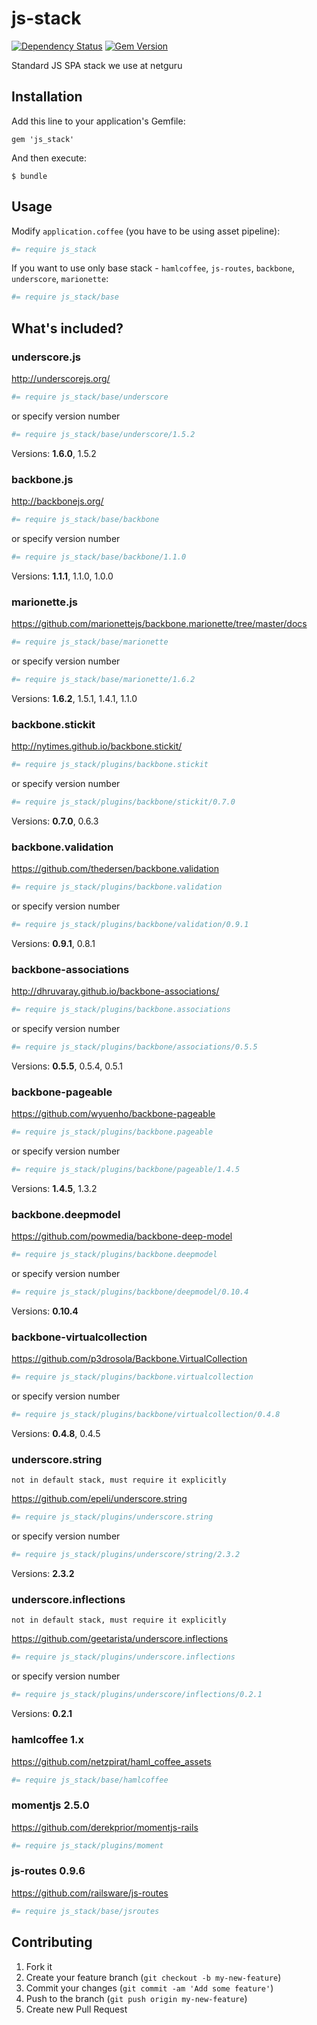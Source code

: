 js-stack
========

[![Dependency Status](https://gemnasium.com/netguru/js_stack.png)](https://gemnasium.com/netguru/js_stack)
[![Gem Version](https://badge.fury.io/rb/js_stack.png)](http://badge.fury.io/rb/js_stack)

Standard JS SPA stack we use at netguru

## Installation

Add this line to your application's Gemfile:

    gem 'js_stack'

And then execute:

    $ bundle

## Usage

Modify `application.coffee` (you have to be using asset pipeline):

``` coffeescript
#= require js_stack
```

If you want to use only base stack - `hamlcoffee`, `js-routes`, `backbone`, `underscore`, `marionette`:

``` coffeescript
#= require js_stack/base
```

## What's included?

### underscore.js

http://underscorejs.org/

``` coffeescript
#= require js_stack/base/underscore
```

or specify version number

``` coffeescript
#= require js_stack/base/underscore/1.5.2
```

Versions: **1.6.0**, 1.5.2

### backbone.js

http://backbonejs.org/

``` coffeescript
#= require js_stack/base/backbone
```

or specify version number

``` coffeescript
#= require js_stack/base/backbone/1.1.0
```

Versions: **1.1.1**, 1.1.0, 1.0.0

### marionette.js

https://github.com/marionettejs/backbone.marionette/tree/master/docs

``` coffeescript
#= require js_stack/base/marionette
```

or specify version number

``` coffeescript
#= require js_stack/base/marionette/1.6.2
```

Versions: **1.6.2**, 1.5.1, 1.4.1, 1.1.0

### backbone.stickit

http://nytimes.github.io/backbone.stickit/

``` coffeescript
#= require js_stack/plugins/backbone.stickit
```

or specify version number

``` coffeescript
#= require js_stack/plugins/backbone/stickit/0.7.0
```

Versions: **0.7.0**, 0.6.3

### backbone.validation

https://github.com/thedersen/backbone.validation

``` coffeescript
#= require js_stack/plugins/backbone.validation
```

or specify version number

``` coffeescript
#= require js_stack/plugins/backbone/validation/0.9.1
```

Versions: **0.9.1**, 0.8.1

### backbone-associations

http://dhruvaray.github.io/backbone-associations/

``` coffeescript
#= require js_stack/plugins/backbone.associations
```

or specify version number

``` coffeescript
#= require js_stack/plugins/backbone/associations/0.5.5
```

Versions: **0.5.5**, 0.5.4, 0.5.1

### backbone-pageable

https://github.com/wyuenho/backbone-pageable

``` coffeescript
#= require js_stack/plugins/backbone.pageable
```

or specify version number

``` coffeescript
#= require js_stack/plugins/backbone/pageable/1.4.5
```

Versions: **1.4.5**, 1.3.2

### backbone.deepmodel

https://github.com/powmedia/backbone-deep-model

``` coffeescript
#= require js_stack/plugins/backbone.deepmodel
```

or specify version number

``` coffeescript
#= require js_stack/plugins/backbone/deepmodel/0.10.4
```

Versions: **0.10.4**

### backbone-virtualcollection

https://github.com/p3drosola/Backbone.VirtualCollection

``` coffeescript
#= require js_stack/plugins/backbone.virtualcollection
```

or specify version number

``` coffeescript
#= require js_stack/plugins/backbone/virtualcollection/0.4.8
```

Versions: **0.4.8**, 0.4.5

### underscore.string
`not in default stack, must require it explicitly`

https://github.com/epeli/underscore.string

``` coffeescript
#= require js_stack/plugins/underscore.string
```

or specify version number

``` coffeescript
#= require js_stack/plugins/underscore/string/2.3.2
```

Versions: **2.3.2**

### underscore.inflections
`not in default stack, must require it explicitly`

https://github.com/geetarista/underscore.inflections

``` coffeescript
#= require js_stack/plugins/underscore.inflections
```

or specify version number

``` coffeescript
#= require js_stack/plugins/underscore/inflections/0.2.1
```

Versions: **0.2.1**

### hamlcoffee 1.x

https://github.com/netzpirat/haml_coffee_assets

``` coffeescript
#= require js_stack/base/hamlcoffee
```

### momentjs 2.5.0

https://github.com/derekprior/momentjs-rails

``` coffeescript
#= require js_stack/plugins/moment
```

### js-routes 0.9.6

https://github.com/railsware/js-routes

``` coffeescript
#= require js_stack/base/jsroutes
```

## Contributing

1. Fork it
2. Create your feature branch (`git checkout -b my-new-feature`)
3. Commit your changes (`git commit -am 'Add some feature'`)
4. Push to the branch (`git push origin my-new-feature`)
5. Create new Pull Request
